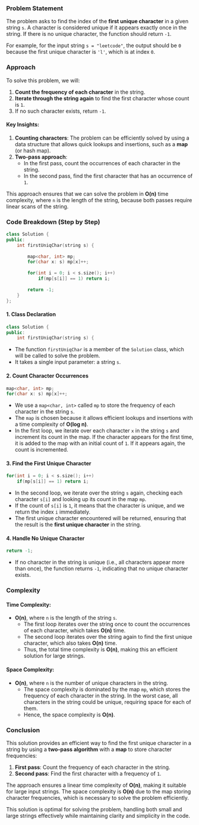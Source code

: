 ### Problem Statement

The problem asks to find the index of the **first unique character** in a given string `s`. A character is considered unique if it appears exactly once in the string. If there is no unique character, the function should return `-1`.

For example, for the input string `s = "leetcode"`, the output should be `0` because the first unique character is `'l'`, which is at index `0`.

### Approach

To solve this problem, we will:
1. **Count the frequency of each character** in the string.
2. **Iterate through the string again** to find the first character whose count is `1`.
3. If no such character exists, return `-1`.

#### Key Insights:
1. **Counting characters**: The problem can be efficiently solved by using a data structure that allows quick lookups and insertions, such as a **map** (or hash map).
2. **Two-pass approach**: 
   - In the first pass, count the occurrences of each character in the string.
   - In the second pass, find the first character that has an occurrence of `1`.

This approach ensures that we can solve the problem in **O(n)** time complexity, where `n` is the length of the string, because both passes require linear scans of the string.

### Code Breakdown (Step by Step)

```cpp
class Solution {
public:
    int firstUniqChar(string s) {
        
        map<char, int> mp;
        for(char x: s) mp[x]++;
        
        for(int i = 0; i < s.size(); i++)
            if(mp[s[i]] == 1) return i;
        
        return -1;
    }
};
```

#### 1. **Class Declaration**
```cpp
class Solution {
public:
    int firstUniqChar(string s) {
```
- The function `firstUniqChar` is a member of the `Solution` class, which will be called to solve the problem.
- It takes a single input parameter: a string `s`.

#### 2. **Count Character Occurrences**
```cpp
map<char, int> mp;
for(char x: s) mp[x]++;
```
- We use a `map<char, int>` called `mp` to store the frequency of each character in the string `s`. 
- The `map` is chosen because it allows efficient lookups and insertions with a time complexity of **O(log n)**.
- In the first loop, we iterate over each character `x` in the string `s` and increment its count in the map. If the character appears for the first time, it is added to the map with an initial count of `1`. If it appears again, the count is incremented.

#### 3. **Find the First Unique Character**
```cpp
for(int i = 0; i < s.size(); i++)
    if(mp[s[i]] == 1) return i;
```
- In the second loop, we iterate over the string `s` again, checking each character `s[i]` and looking up its count in the map `mp`.
- If the count of `s[i]` is `1`, it means that the character is unique, and we return the index `i` immediately.
- The first unique character encountered will be returned, ensuring that the result is the **first unique character** in the string.

#### 4. **Handle No Unique Character**
```cpp
return -1;
```
- If no character in the string is unique (i.e., all characters appear more than once), the function returns `-1`, indicating that no unique character exists.

### Complexity

#### Time Complexity:
- **O(n)**, where `n` is the length of the string `s`. 
    - The first loop iterates over the string once to count the occurrences of each character, which takes **O(n)** time.
    - The second loop iterates over the string again to find the first unique character, which also takes **O(n)** time.
    - Thus, the total time complexity is **O(n)**, making this an efficient solution for large strings.

#### Space Complexity:
- **O(n)**, where `n` is the number of unique characters in the string. 
    - The space complexity is dominated by the map `mp`, which stores the frequency of each character in the string. In the worst case, all characters in the string could be unique, requiring space for each of them.
    - Hence, the space complexity is **O(n)**.

### Conclusion

This solution provides an efficient way to find the first unique character in a string by using a **two-pass algorithm** with a **map** to store character frequencies:
1. **First pass**: Count the frequency of each character in the string.
2. **Second pass**: Find the first character with a frequency of `1`.

The approach ensures a linear time complexity of **O(n)**, making it suitable for large input strings. The space complexity is **O(n)** due to the map storing character frequencies, which is necessary to solve the problem efficiently.

This solution is optimal for solving the problem, handling both small and large strings effectively while maintaining clarity and simplicity in the code.